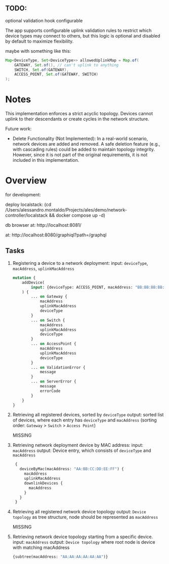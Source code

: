 ## TODO:
optional validation hook configurable

The app supports configurable uplink validation rules to restrict which device types may connect to others, 
but this logic is optional and disabled by default to maximize flexibility.

maybe with something like this:
```java
Map<DeviceType, Set<DeviceType>> allowedUplinkMap = Map.of(
    GATEWAY, Set.of(), // can't uplink to anything
    SWITCH, Set.of(GATEWAY),
    ACCESS_POINT, Set.of(GATEWAY, SWITCH)
);
```

# Notes

This implementation enforces a strict acyclic topology. Devices cannot uplink to their descendants or create cycles in the network structure.

Future work:
- Delete Functionality (Not Implemented):
In a real-world scenario, network devices are added and removed. 
A safe deletion feature (e.g., with cascading rules) could be added to maintain topology integrity. 
However, since it is not part of the original requirements, it is not included in this implementation.


# Overview

for development:

deploy localstack:
(cd /Users/alessandro.montaldo/Projects/ales/demo/network-controller/localstack && docker compose up -d)

db browser at: http://localhost:8081/

at: http://localhost:8080/graphiql?path=/graphql

## Tasks

1. Registering a device to a network deployment:
   input: `deviceType`, `macAddress`, `uplinkMacAddress`
    
    ```graphql
    mutation {
        addDevice(
            input: {deviceType: ACCESS_POINT, macAddress: "BB:BB:BB:BB:BB:BB", uplinkMacAddress: "AA:AA:AA:AA:AA:AA"}
        ) {
            ... on Gateway {
                macAddress
                uplinkMacAddress
                deviceType
            }
            ... on Switch {
                macAddress
                uplinkMacAddress
                deviceType
            }
            ... on AccessPoint {
                macAddress
                uplinkMacAddress
                deviceType
            }
            ... on ValidationError {
                message
            }
            ... on ServerError {
                message
                errorCode
            }
        }
    }
    ```

2. Retrieving all registered devices, sorted by `deviceType`
   output: sorted list of devices, where each entry has `deviceType` and `macAddress` 
   (sorting order: `Gateway` > `Switch` > `Access Point`)

   MISSING

3. Retrieving network deployment device by MAC address:
   input: `macAddress`
   output: Device entry, which consists of `deviceType` and `macAddress`
    
   ```graphql
    {
      deviceByMac(macAddress: "AA:BB:CC:DD:EE:FF") {
        macAddress
        uplinkMacAddress
        downlinkDevices {
          macAddress
        }
      }
    }
    ```

4. Retrieving all registered network device topology
   output: `Device topology` as tree structure, node should be represented as `macAddress`

   MISSING

5. Retrieving network device topology starting from a specific device.
   input: `macAddress`
   output: `Device topology` where root node is device with matching macAddress 

    ```graphql
    {subtree(macAddress: "AA:AA:AA:AA:AA:AA")}
    ```


